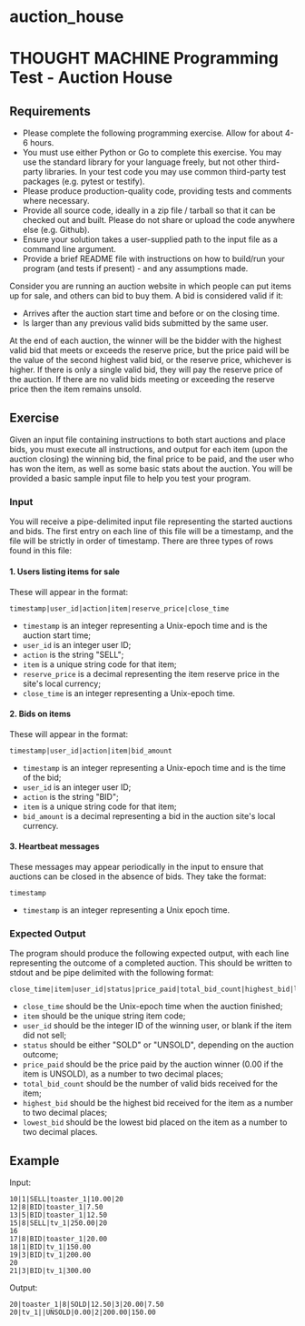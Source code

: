 # auction_house

# THOUGHT MACHINE Programming Test - Auction House

## Requirements

- Please complete the following programming exercise. Allow for about 4-6 hours.
- You must use either Python or Go to complete this exercise. You may use the standard library for
  your language freely, but not other third-party libraries. In your test code you may use common
  third-party test packages (e.g. pytest or testify).
- Please produce production-quality code, providing tests and comments where necessary.
- Provide all source code, ideally in a zip file / tarball so that it can be checked out and built.
  Please do not share or upload the code anywhere else (e.g. Github).
- Ensure your solution takes a user-supplied path to the input file as a command line argument.
- Provide a brief README file with instructions on how to build/run your program (and tests if
  present) - and any assumptions made.

Consider you are running an auction website in which people can put items up for sale, and others
can bid to buy them. A bid is considered valid if it:

- Arrives after the auction start time and before or on the closing time.
- Is larger than any previous valid bids submitted by the same user.

At the end of each auction, the winner will be the bidder with the highest valid bid that meets or
exceeds the reserve price, but the price paid will be the value of the second highest valid bid, or
the reserve price, whichever is higher. If there is only a single valid bid, they will pay the
reserve price of the auction. If there are no valid bids meeting or exceeding the reserve price then
the item remains unsold.

## Exercise

Given an input file containing instructions to both start auctions and place bids, you must execute
all instructions, and output for each item (upon the auction closing) the winning bid, the final
price to be paid, and the user who has won the item, as well as some basic stats about the auction.
You will be provided a basic sample input file to help you test your program.

### Input

You will receive a pipe-delimited input file representing the started auctions and bids. The first
entry on each line of this file will be a timestamp, and the file will be strictly in order of
timestamp. There are three types of rows found in this file:

#### 1. Users listing items for sale

These will appear in the format:

```text
timestamp|user_id|action|item|reserve_price|close_time
```

- `timestamp` is an integer representing a Unix-epoch time and is the auction start time;
- `user_id` is an integer user ID;
- `action` is the string "SELL";
- `item` is a unique string code for that item;
- `reserve_price` is a decimal representing the item reserve price in the site's local currency;
- `close_time` is an integer representing a Unix-epoch time.

#### 2. Bids on items

These will appear in the format:

```text
timestamp|user_id|action|item|bid_amount
```

- `timestamp` is an integer representing a Unix-epoch time and is the time of the bid;
- `user_id` is an integer user ID;
- `action` is the string "BID";
- `item` is a unique string code for that item;
- `bid_amount` is a decimal representing a bid in the auction site's local currency.

#### 3. Heartbeat messages

These messages may appear periodically in the input to ensure that auctions can be closed in the
absence of bids. They take the format:

```text
timestamp
```

- `timestamp` is an integer representing a Unix epoch time.

### Expected Output

The program should produce the following expected output, with each line representing the outcome of
a completed auction. This should be written to stdout and be pipe delimited with the following
format:

```text
close_time|item|user_id|status|price_paid|total_bid_count|highest_bid|lowest_bid
```

- `close_time` should be the Unix-epoch time when the auction finished;
- `item` should be the unique string item code;
- `user_id` should be the integer ID of the winning user, or blank if the item did not sell;
- `status` should be either "SOLD" or "UNSOLD", depending on the auction outcome;
- `price_paid` should be the price paid by the auction winner (0.00 if the item is UNSOLD), as a
  number to two decimal places;
- `total_bid_count` should be the number of valid bids received for the item;
- `highest_bid` should be the highest bid received for the item as a number to two decimal places;
- `lowest_bid` should be the lowest bid placed on the item as a number to two decimal places.

## Example

Input:

```text
10|1|SELL|toaster_1|10.00|20
12|8|BID|toaster_1|7.50
13|5|BID|toaster_1|12.50
15|8|SELL|tv_1|250.00|20
16
17|8|BID|toaster_1|20.00
18|1|BID|tv_1|150.00
19|3|BID|tv_1|200.00
20
21|3|BID|tv_1|300.00
```

Output:

```text
20|toaster_1|8|SOLD|12.50|3|20.00|7.50
20|tv_1||UNSOLD|0.00|2|200.00|150.00
```
